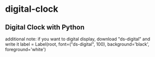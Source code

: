 # digital-clock

Digital Clock with Python
-

additional note: if you want to digital display, download "ds-digital" and
write it label = Label(root, font=("ds-digital", 100), background='black', foreground='white')
